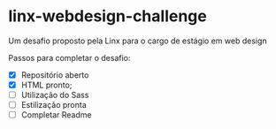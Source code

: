 # linx-webdesign-challenge

Um desafio proposto pela Linx para o cargo de estágio em web design

Passos para completar o desafio:
- [x] Repositório aberto
- [x] HTML pronto;
- [ ] Utilização do Sass
- [ ] Estilização pronta
- [ ] Completar Readme